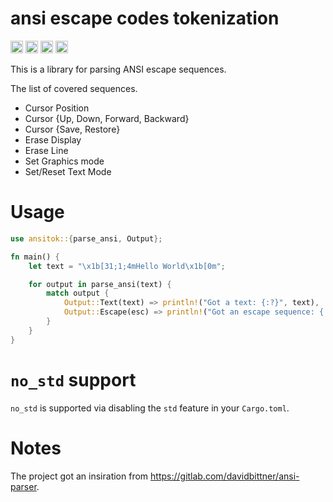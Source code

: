 ansi escape codes tokenization
==============================

[<img alt="gitlab" src="https://img.shields.io/badge/gitlab-zhiburt/ansitok-8da0cb?style=for-the-badge&labelColor=555555&logo=gitlab" height="20">](https://gitlab.com/zhiburt/ansitok/)
[<img alt="crates.io" src="https://img.shields.io/crates/v/ansitok.svg?style=for-the-badge&color=fc8d62&logo=rust" height="20">](https://crates.io/crates/ansitok)
[<img alt="docs.rs" src="https://img.shields.io/badge/docs.rs-ansitok-66c2a5?style=for-the-badge&labelColor=555555&logo=docs.rs" height="20">](https://docs.rs/ansitok)
[<img alt="build status" src="https://img.shields.io/gitlab/pipeline-status/zhiburt/ansitok?branch=master&style=for-the-badge" height="20">](https://gitlab.com/zhiburt/ansitok/-/pipelines?ref=master)

This is a library for parsing ANSI escape sequences.

The list of covered sequences.

* Cursor Position
* Cursor {Up, Down, Forward, Backward}
* Cursor {Save, Restore}
* Erase Display
* Erase Line
* Set Graphics mode
* Set/Reset Text Mode

# Usage

```rust
use ansitok::{parse_ansi, Output};

fn main() {
    let text = "\x1b[31;1;4mHello World\x1b[0m";

    for output in parse_ansi(text) {
        match output {
            Output::Text(text) => println!("Got a text: {:?}", text),
            Output::Escape(esc) => println!("Got an escape sequence: {:?}", esc),
        }
    }
}
```

# `no_std` support

`no_std` is supported via disabling the `std` feature in your `Cargo.toml`.

# Notes

The project got an insiration from https://gitlab.com/davidbittner/ansi-parser.

